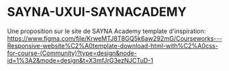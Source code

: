# SAYNA-UXUI-SAYNACADEMY
Une proposition sur le site de SAYNA Academy
template d'inspiration: https://www.figma.com/file/KrweMTJ8T8GQ5k6aw292mG/Courseworks---Responsive-website%C2%A0template-download-html-with%C2%A0css-for-course-(Community)?type=design&node-id=1%3A2&mode=design&t=X3mfJrG3ezNJCTuD-1
